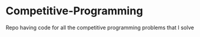 # Competitive-Programming
Repo having code for all the competitive programming problems that I solve
